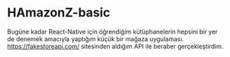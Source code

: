 # HAmazonZ-basic
Bugüne kadar React-Native için öğrendiğim kütüphanelerin hepsini bir yer de denemek amacıyla yaptığım küçük bir mağaza uygulaması.
https://fakestoreapi.com/ sitesinden aldığım API ile beraber gerçekleştirdim.
